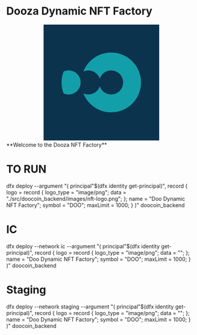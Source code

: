 # Dooza Dynamic NFT Factory
<div style="display:block;text-align:center">
<img src="./src/doocoin_backend/images/nft-logo.png" />
</div>
**Welcome to the Dooza NFT Factory**

# TO RUN

dfx deploy --argument "(
principal\"$(dfx identity get-principal)\",
record {
logo = record {
logo_type = \"image/png\";
data = \"./src/doocoin_backend/images/nft-logo.png\";
};
name = \"Doo Dynamic NFT Factory\";
symbol = \"DOO\";
maxLimit = 1000;
}
)" doocoin_backend

# IC

dfx deploy --network ic --argument "(
principal\"$(dfx identity get-principal)\",
record {
logo = record {
logo_type = \"image/png\";
data = \"\";
};
name = \"Doo Dynamic NFT Factory\";
symbol = \"DOO\";
maxLimit = 1000;
}
)" doocoin_backend

# Staging

dfx deploy --network staging --argument "(
principal\"$(dfx identity get-principal)\",
record {
logo = record {
logo_type = \"image/png\";
data = \"\";
};
name = \"Doo Dynamic NFT Factory\";
symbol = \"DOO\";
maxLimit = 1000;
}
)" doocoin_backend

